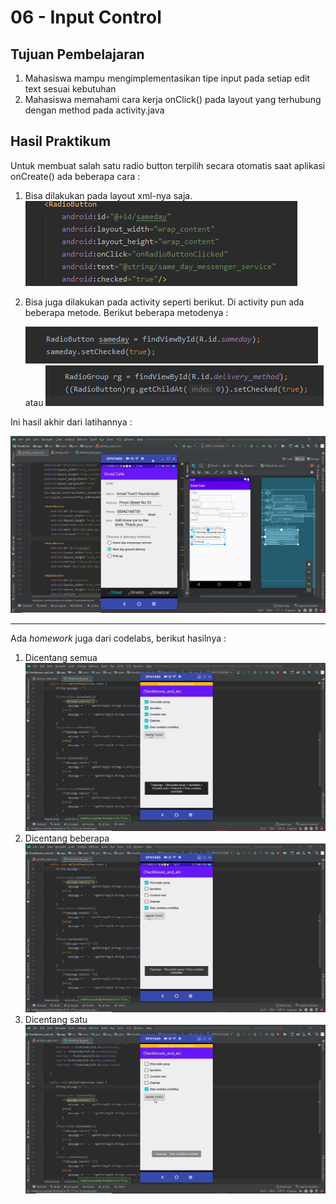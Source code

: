 # 06 - Input Control

## Tujuan Pembelajaran

1. Mahasiswa mampu mengimplementasikan tipe input pada setiap edit text sesuai kebutuhan
2. Mahasiswa memahami cara kerja onClick() pada layout yang terhubung dengan method pada activity.java


## Hasil Praktikum

Untuk membuat salah satu radio button terpilih secara otomatis saat aplikasi onCreate() ada beberapa cara :

1. Bisa dilakukan pada layout xml-nya saja.
![checked true xml](img/checked_true_xml.png)

2. Bisa juga dilakukan pada activity seperti berikut. Di activity pun ada beberapa metode. Berikut beberapa metodenya :
 
    ![radio button checked](img/radio_button_checked.png)
    atau
    ![radio group button checked](img/radio_group_button_checked.png)


Ini hasil akhir dari latihannya :

![Hasil Akhir](img/hasil_akhir.png)

---

Ada _homework_ juga dari codelabs, berikut hasilnya :

1. Dicentang semua
![Check semua](img/checked_all.png)
2. Dicentang beberapa
![Check beberapa](img/checked_more_than_one.png)
3. Dicentang satu
![Check satu](img/checked_one.png)